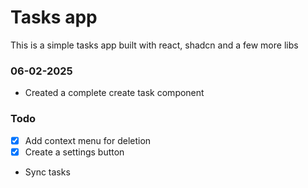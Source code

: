 # Tasks app

This is a simple tasks app built with react, shadcn and a few more libs

### 06-02-2025
- Created a complete create task component

### Todo
- [X] Add context menu for deletion
- [X] Create a settings button
- Sync tasks